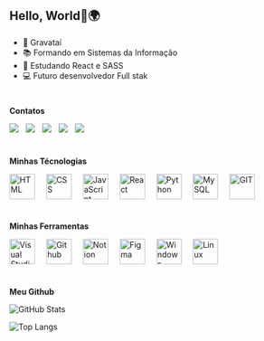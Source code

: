 <h2> 
  Hello, World👋🌍
</h2>

<ul>
  <li>🚩 Gravataí</li>
  <li>📚 Formando em Sistemas da Informação</li>
  <li>🌱 Estudando React e SASS</li>
  <li>💻 Futuro desenvolvedor Full stak</li>
</ul>

#

<p><strong>Contatos</strong></p>

<div>
  <a href="https://www.instagram.com/thigreiner/?next=%2F" target="_blank"><img src="https://img.shields.io/badge/Instagram-E4405F?style=for-the-badge&logo=instagram&logoColor=white" target="_blank"></a>
  <img width="5" />
  <a href="https://discord.com/channels/@me" target="_blank"><img src="https://img.shields.io/badge/Discord-7289DA?style=for-the-badge&logo=discord&logoColor=white" target="_blank"></a>
  <img width="5" />
  <a href = "mailto:thiagogreiner0gmail.com"><img src="https://img.shields.io/badge/Gmail-D14836?style=for-the-badge&logo=gmail&logoColor=white" target="_blank"></a>
  <img width="5" />
  <a href="https://www.linkedin.com/in/thiagogreiner/" target="_blank"><img src="https://img.shields.io/badge/LinkedIn-0077B5?style=for-the-badge&logo=linkedin&logoColor=white" target="_blank"></a>
  <img width="5" />
  <a href="https://wa.me/5551997044274?text=Ol%C3%A1+Thiago" target="_blank"><img src="https://img.shields.io/badge/WhatsApp-25D366?style=for-the-badge&logo=whatsapp&logoColor=white" target="_blank"></a>
</div>

#

<p><strong>Minhas Técnologias</strong></p>

<div style="display: inline_block">
  <img align="center" alt="HTML" height="45" src="https://skillicons.dev/icons?i=html&theme=dark">
  <img width="12" />
  <img align="center" alt="CSS" height="45" src="https://skillicons.dev/icons?i=css&theme=dark">
  <img width="12" />
  <img align="center" alt="JavaScript" height="45" src="https://skillicons.dev/icons?i=js&theme=dark">
  <img width="12" />
  <img align="center" alt="React" height="45" src="https://skillicons.dev/icons?i=react&theme=dark">
  <img width="12" />
  <img align="center" alt="Python" height="45" src="https://skillicons.dev/icons?i=py&theme=dark">
  <img width="12" />
  <img align="center" alt="MySQL" height="45" src="https://skillicons.dev/icons?i=mysql&theme=dark">
  <img width="12" />
  <img align="center" alt="GIT" height="45" src="https://skillicons.dev/icons?i=git&theme=dark">
</div>

#

<p><strong>Minhas Ferramentas</strong></p>

<div>
  <img align="center" alt="Visual Studio Code" height="45" src="https://skillicons.dev/icons?i=vscode&theme=dark">
  <img width="12" />
  <img align="center" alt="Github" height="45" src="https://skillicons.dev/icons?i=github&theme=dark">
  <img width="12" />
  <img align="center" alt="Notion" height="45" src="https://skillicons.dev/icons?i=notion&theme=dark">
  <img width="12" />
  <img align="center" alt="Figma" height="45" src="https://skillicons.dev/icons?i=figma&theme=dark">
  <img width="12" />
  <img align="center" alt="Windows" height="45" src="https://skillicons.dev/icons?i=windows&theme=dark">
  <img width="12" />
  <img align="center" alt="Linux" height="45" src="https://skillicons.dev/icons?i=linux&theme=dark">
</div>

#

<p><strong>Meu Github</strong></p>

![GitHub Stats](https://github-readme-stats.vercel.app/api?username=ThiagoGreiner&theme=holi&bg_color=000&border_color=30A3DC&show_icons=true&icon_color=30A3DC&title_color=E94D5F&text_color=FFF&hide_title=true)

![Top Langs](https://github-readme-stats-git-masterrstaa-rickstaa.vercel.app/api/top-langs/?username=ThiagoGreiner&bg_color=000&border_color=30A3DC&title_color=E94D5F&text_color=FFF)
